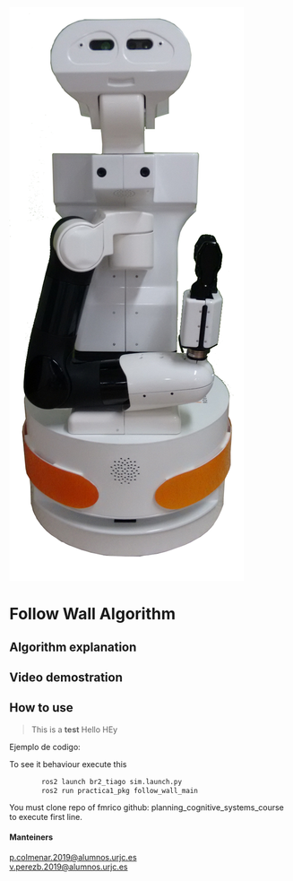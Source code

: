 
![Tiago logo](/logo.png)
# Follow Wall Algorithm

## Algorithm explanation

## Video demostration

## How to use
> This is a **test**
> Hello 
> HEy

Ejemplo de codigo:

To see it behaviour execute this
```
        ros2 launch br2_tiago sim.launch.py
        ros2 run practica1_pkg follow_wall_main
```
You must clone repo of fmrico github: planning_cognitive_systems_course to execute first line. 
#### Manteiners
<p.colmenar.2019@alumnos.urjc.es>\
<v.perezb.2019@alumnos.urjc.es>